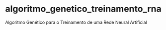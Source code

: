 # algoritmo_genetico_treinamento_rna
 Algoritmo Genético para o Treinamento de uma Rede Neural Artificial
